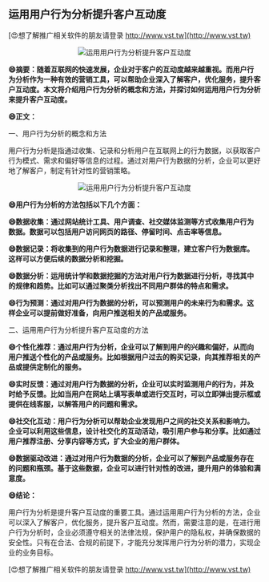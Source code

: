 ## **运用用户行为分析提升客户互动度**

[😍想了解推广相关软件的朋友请登录 http://www.vst.tw](http://www.vst.tw)

 <center><img src="https://vst.tw/MP4/tuiguang/png/6.png" alt="运用用户行为分析提升客户互动度"></center>

**😄摘要：随着互联网的快速发展，企业对于客户的互动度越来越重视。而用户行为分析作为一种有效的营销工具，可以帮助企业深入了解客户，优化服务，提升客户互动度。本文将介绍用户行为分析的概念和方法，并探讨如何运用用户行为分析来提升客户互动度。**

**😄正文：**

一、用户行为分析的概念和方法

用户行为分析是指通过收集、记录和分析用户在互联网上的行为数据，以获取客户行为模式、需求和偏好等信息的过程。通过对用户行为数据的分析，企业可以更好地了解客户，制定有针对性的营销策略。

 <center><img src="https://vst.tw/MP4/tuiguang/png/6.png" alt="运用用户行为分析提升客户互动度"></center>

**😄用户行为分析的方法包括以下几个方面：**

**😄数据收集：通过网站统计工具、用户调查、社交媒体监测等方式收集用户行为数据。数据可以包括用户访问网页的路径、停留时间、点击率等信息。**

**😄数据记录：将收集到的用户行为数据进行记录和整理，建立客户行为数据库。这样可以方便后续的数据分析和挖掘。**

**😄数据分析：运用统计学和数据挖掘的方法对用户行为数据进行分析，寻找其中的规律和趋势。比如可以通过聚类分析找出不同用户群体的特点和需求。**

**😄行为预测：通过对用户行为数据的分析，可以预测用户的未来行为和需求。这样企业可以提前做好准备，向用户推送相关的产品或服务。**

二、运用用户行为分析提升客户互动度的方法

**😄个性化推荐：通过用户行为分析，企业可以了解到用户的兴趣和偏好，从而向用户推送个性化的产品或服务。比如根据用户过去的购买记录，向其推荐相关的产品或提供定制化的服务。**

**😄实时反馈：通过对用户行为数据的分析，企业可以实时监测用户的行为，并及时给予反馈。比如当用户在网站上填写表单或进行交互时，可以立即弹出提示框或提供在线客服，以解答用户的问题和需求。**

**😄社交化互动：用户行为分析可以帮助企业发现用户之间的社交关系和影响力。企业可以利用这些信息，设计社交化的互动活动，吸引用户参与和分享。比如通过用户推荐注册、分享内容等方式，扩大企业的用户群体。**

**😄数据驱动改进：通过对用户行为数据的分析，企业可以了解到产品或服务存在的问题和瓶颈。基于这些数据，企业可以进行针对性的改进，提升用户的体验和满意度。**

**😄结论：**

用户行为分析是提升客户互动度的重要工具。通过运用用户行为分析的方法，企业可以深入了解客户，优化服务，提升客户互动度。然而，需要注意的是，在进行用户行为分析时，企业必须遵守相关的法律法规，保护用户的隐私权，并确保数据的安全性。只有在合法、合规的前提下，才能充分发挥用户行为分析的潜力，实现企业的业务目标。

[😍想了解推广相关软件的朋友请登录 http://www.vst.tw](http://www.vst.tw)



